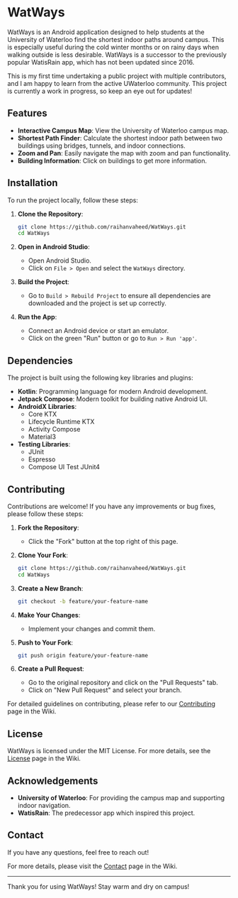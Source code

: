 # WatWays

WatWays is an Android application designed to help students at the University of Waterloo find the shortest indoor paths around campus. This is especially useful during the cold winter months or on rainy days when walking outside is less desirable. WatWays is a successor to the previously popular WatisRain app, which has not been updated since 2016.

This is my first time undertaking a public project with multiple contributors, and I am happy to learn from the active UWaterloo community. This project is currently a work in progress, so keep an eye out for updates!

## Features

- **Interactive Campus Map**: View the University of Waterloo campus map.
- **Shortest Path Finder**: Calculate the shortest indoor path between two buildings using bridges, tunnels, and indoor connections.
- **Zoom and Pan**: Easily navigate the map with zoom and pan functionality.
- **Building Information**: Click on buildings to get more information.

## Installation

To run the project locally, follow these steps:

1. **Clone the Repository**:
    ```sh
    git clone https://github.com/raihanvaheed/WatWays.git
    cd WatWays
    ```

2. **Open in Android Studio**:
    - Open Android Studio.
    - Click on `File > Open` and select the `WatWays` directory.

3. **Build the Project**:
    - Go to `Build > Rebuild Project` to ensure all dependencies are downloaded and the project is set up correctly.

4. **Run the App**:
    - Connect an Android device or start an emulator.
    - Click on the green "Run" button or go to `Run > Run 'app'`.

## Dependencies

The project is built using the following key libraries and plugins:

- **Kotlin**: Programming language for modern Android development.
- **Jetpack Compose**: Modern toolkit for building native Android UI.
- **AndroidX Libraries**:
    - Core KTX
    - Lifecycle Runtime KTX
    - Activity Compose
    - Material3
- **Testing Libraries**:
    - JUnit
    - Espresso
    - Compose UI Test JUnit4

## Contributing

Contributions are welcome! If you have any improvements or bug fixes, please follow these steps:

1. **Fork the Repository**:
    - Click the "Fork" button at the top right of this page.

2. **Clone Your Fork**:
    ```sh
    git clone https://github.com/raihanvaheed/WatWays.git
    cd WatWays
    ```

3. **Create a New Branch**:
    ```sh
    git checkout -b feature/your-feature-name
    ```

4. **Make Your Changes**:
    - Implement your changes and commit them.

5. **Push to Your Fork**:
    ```sh
    git push origin feature/your-feature-name
    ```

6. **Create a Pull Request**:
    - Go to the original repository and click on the "Pull Requests" tab.
    - Click on "New Pull Request" and select your branch.

For detailed guidelines on contributing, please refer to our [Contributing](https://github.com/raihanvaheed/WatWays/wiki/Contributing) page in the Wiki.

## License

WatWays is licensed under the MIT License. For more details, see the [License](https://github.com/raihanvaheed/WatWays/wiki/License) page in the Wiki.

## Acknowledgements

- **University of Waterloo**: For providing the campus map and supporting indoor navigation.
- **WatisRain**: The predecessor app which inspired this project.

## Contact

If you have any questions, feel free to reach out!

For more details, please visit the [Contact](https://github.com/raihanvaheed/WatWays/wiki/Contact) page in the Wiki.

---

Thank you for using WatWays! Stay warm and dry on campus!
